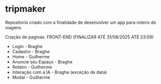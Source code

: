 # tripmaker
Repositorio criado com a finalidade de desenvolver um app para roteiro de viagens.


Criação de paginas: FRONT-END (FINALIZAR ATÉ 31/08/2025 ATÉ 23:59)

* Login - Braghe
* Cadastro - Braghe
* Home - Guilherme
* Anuncie seu Espaço - Braghe
* Roteiro - Guilherme
* Interação com a IA - Braghe (exceção de data)
* Modal - Guilherme

